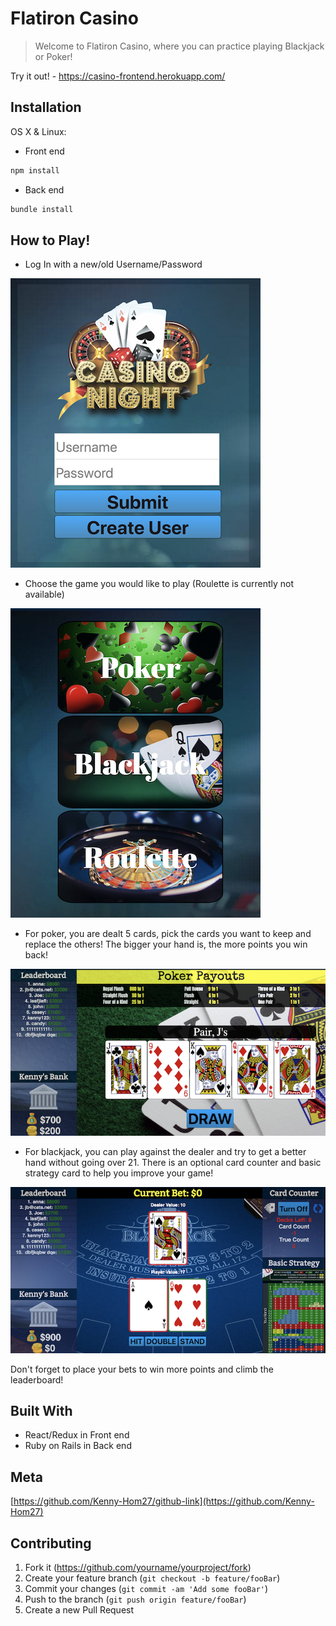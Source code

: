 # Flatiron Casino
>Welcome to Flatiron Casino, where you can practice playing Blackjack or Poker!

Try it out! - https://casino-frontend.herokuapp.com/

## Installation

OS X & Linux:

- Front end

```sh
npm install
```

- Back end

```sh
bundle install
```

## How to Play!

- Log In with a new/old Username/Password

![login-image][login-image]

- Choose the game you would like to play (Roulette is currently not available)

![choosegame-image][choosegame-image]

- For poker, you are dealt 5 cards, pick the cards you want to keep and replace the others! The bigger your hand is, the more points you win back!

![poker-image][poker-image]

- For blackjack, you can play against the dealer and try to get a better hand without going over 21. There is an optional card counter and basic strategy card to help you improve your game!

![blackjack-image][blackjack-image]

Don't forget to place your bets to win more points and climb the leaderboard!

## Built With

- React/Redux in Front end
- Ruby on Rails in Back end

## Meta

[https://github.com/Kenny-Hom27/github-link](https://github.com/Kenny-Hom27)

## Contributing

1. Fork it (<https://github.com/yourname/yourproject/fork>)
2. Create your feature branch (`git checkout -b feature/fooBar`)
3. Commit your changes (`git commit -am 'Add some fooBar'`)
4. Push to the branch (`git push origin feature/fooBar`)
5. Create a new Pull Request

<!-- Markdown link & img dfn's -->
[login-image]: ./screenshots/login.png
[choosegame-image]: ./screenshots/choosegame.png
[poker-image]: ./screenshots/poker.png
[blackjack-image]: ./screenshots/blackjack.png
